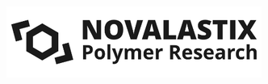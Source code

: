 <p align="center"><a href="https://novalastix.com" target="_blank">
<picture>
  <source media="(prefers-color-scheme: dark)" srcset="https://raw.githubusercontent.com/novalastix/novalastix.com/main/public/images/novalogo_light_t.png">
  <source media="(prefers-color-scheme: light)" srcset="https://raw.githubusercontent.com/novalastix/novalastix.com/main/public/images/novalogo_dark_t.png">
  <img alt="NOVALASTIX Logo" src="https://raw.githubusercontent.com/novalastix/novalastix.com/main/public/images/novalogo_dark_t.png">
</picture>
</a></p>
